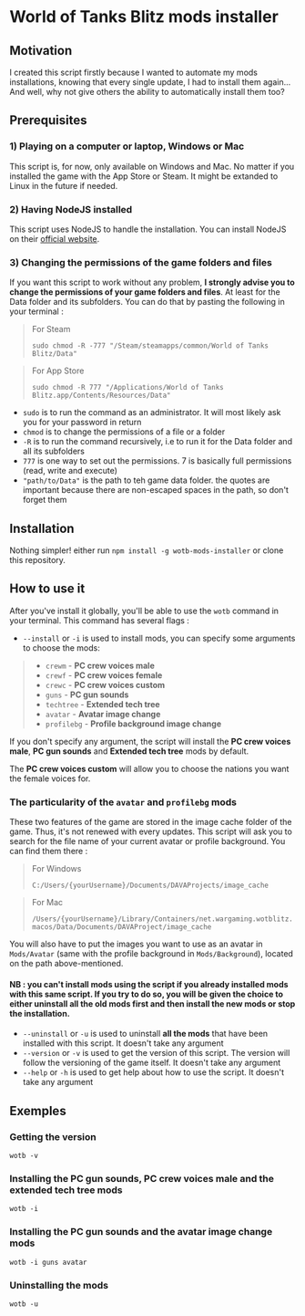 # World of Tanks Blitz mods installer

## Motivation

I created this script firstly because I wanted to automate my mods installations, knowing that every single update, I had to install them again... And well, why not give others the ability to automatically install them too?

## Prerequisites

### 1) Playing on a computer or laptop, Windows or Mac

This script is, for now, only available on Windows and Mac. No matter if you installed the game with the App Store or Steam. It might be extanded to Linux in the future if needed.

### 2) Having NodeJS installed

This script uses NodeJS to handle the installation.
You can install NodeJS on their [official website](https://nodejs.org/en/download/).

### 3) Changing the permissions of the game folders and files

If you want this script to work without any problem, **I strongly advise you to change the permissions of your game folders and files**. At least for the Data folder and its subfolders.
You can do that by pasting the following in your terminal :
> For Steam
>
> ``sudo chmod -R -777 "/Steam/steamapps/common/World of Tanks Blitz/Data"``

> For App Store
> 
> ``sudo chmod -R 777 "/Applications/World of Tanks Blitz.app/Contents/Resources/Data"``

- ``sudo`` is to run the command as an administrator. It will most likely ask you for your password in return
- ``chmod`` is to change the permissions of a file or a folder
- ``-R`` is to run the command recursively, i.e to run it for the Data folder and all its subfolders
- ``777`` is one way to set out the permissions. 7 is basically full permissions (read, write and execute)
- ``"path/to/Data"`` is the path to teh game data folder. the quotes are important because there are non-escaped spaces in the path, so don't forget them

## Installation

Nothing simpler! either run ``npm install -g wotb-mods-installer`` or clone this repository.

## How to use it

After you've install it globally, you'll be able to use the ``wotb`` command in your terminal.
This command has several flags :
- ``--install`` or ``-i`` is used to install mods, you can specify some arguments to choose the mods:
>  - ``crewm`` - **PC crew voices male**
>  - ``crewf`` - **PC crew voices female**
>  - ``crewc`` - **PC crew voices custom**
>  - ``guns`` - **PC gun sounds**
>  - ``techtree`` - **Extended tech tree**
>  - ``avatar`` - **Avatar image change**
>  - ``profilebg`` - **Profile background image change**

If you don't specify any argument, the script will install the **PC crew voices male**, **PC gun sounds** and **Extended tech tree** mods by default.

The **PC crew voices custom** will allow you to choose the nations you want the female voices for.

### The particularity of the ``avatar`` and ``profilebg`` mods

These two features of the game are stored in the image cache folder of the game. Thus, it's not renewed with every updates. This script will ask you to search for the file name of your current avatar or profile background. You can find them there :
> For Windows
>
> ```C:/Users/{yourUsername}/Documents/DAVAProjects/image_cache```

> For Mac
> 
> ``/Users/{yourUsername}/Library/Containers/net.wargaming.wotblitz.macos/Data/Documents/DAVAProject/image_cache``

You will also have to put the images you want to use as an avatar in ``Mods/Avatar`` (same with the profile background in ``Mods/Background``), located on the path above-mentioned.

#### NB : you can't install mods using the script if you already installed mods with this same script. If you try to do so, you will be given the choice to either uninstall all the old mods first and then install the new mods or stop the installation.

- ``--uninstall`` or ``-u`` is used to uninstall **all the mods** that have been installed with this script. It doesn't take any argument
- ``--version`` or ``-v`` is used to get the version of this script. The version will follow the versioning of the game itself. It doesn't take any argument
- ``--help`` or ``-h`` is used to get help about how to use the script. It doesn't take any argument

## Exemples

### Getting the version

``wotb -v``

### Installing the PC gun sounds, PC crew voices male and the extended tech tree mods

``wotb -i``

### Installing the PC gun sounds and the avatar image change mods

``wotb -i guns avatar``

### Uninstalling the mods

``wotb -u``
